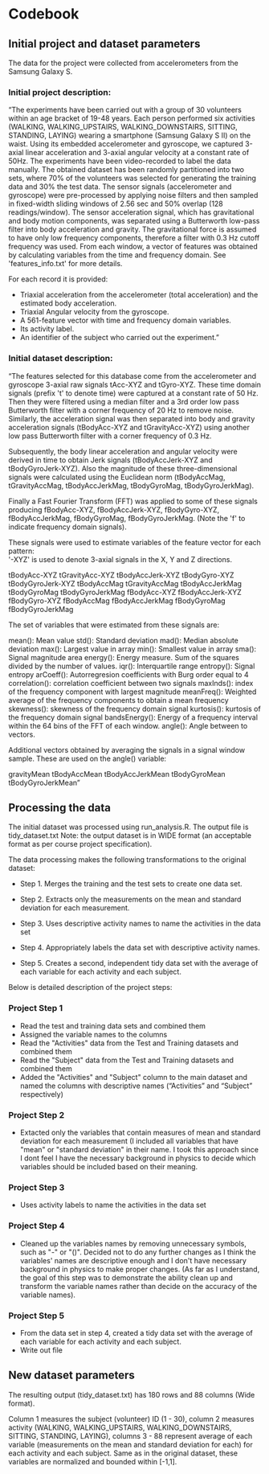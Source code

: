 
# Codebook

## Initial project and dataset parameters

The data for the project were collected from accelerometers from the Samsung
Galaxy S. 
 
### Initial project description: 

“The experiments have been carried out with a group of 30 volunteers within an 
age bracket of 19-48 years. Each person performed six activities (WALKING, 
WALKING_UPSTAIRS, WALKING_DOWNSTAIRS, SITTING, STANDING, LAYING) wearing a 
smartphone (Samsung Galaxy S II) on the waist. Using its embedded accelerometer
and gyroscope, we captured 3-axial linear acceleration and 3-axial angular 
velocity at a constant rate of 50Hz. The experiments have been video-recorded 
to label the data manually. The obtained dataset has been randomly partitioned 
into two sets, where 70% of the volunteers was selected for generating 
the training data and 30% the test data. 
The sensor signals (accelerometer and gyroscope) were pre-processed by applying 
noise filters and then sampled in fixed-width sliding windows of 2.56 sec and 
50% overlap (128 readings/window). The sensor acceleration signal, which has 
gravitational and body motion components, was separated using a Butterworth 
low-pass filter into body acceleration and gravity. The gravitational force is 
assumed to have only low frequency components, therefore a filter with 0.3 Hz 
cutoff frequency was used. From each window, a vector of features was obtained 
by calculating variables from the time and frequency domain. 
See 'features_info.txt' for more details. 

For each record it is provided:

* Triaxial acceleration from the accelerometer (total acceleration) and 
the estimated body acceleration.
* Triaxial Angular velocity from the gyroscope. 
* A 561-feature vector with time and frequency domain variables. 
* Its activity label. 
* An identifier of the subject who carried out the experiment.”

### Initial dataset description:

“The features selected for this database come from the accelerometer and 
gyroscope 3-axial raw signals tAcc-XYZ and tGyro-XYZ. These time domain 
signals (prefix 't' to denote time) were captured at a constant rate of 50 Hz. 
Then they were filtered using a median filter and a 3rd order low pass 
Butterworth filter with a corner frequency of 20 Hz to remove noise. Similarly, 
the acceleration signal was then separated into body and gravity acceleration 
signals (tBodyAcc-XYZ and tGravityAcc-XYZ) using another low pass Butterworth 
filter with a corner frequency of 0.3 Hz. 

Subsequently, the body linear acceleration and angular velocity were derived 
in time to obtain Jerk signals (tBodyAccJerk-XYZ and tBodyGyroJerk-XYZ). Also 
the magnitude of these three-dimensional signals were calculated using the 
Euclidean norm (tBodyAccMag, tGravityAccMag, tBodyAccJerkMag, tBodyGyroMag, 
tBodyGyroJerkMag). 

Finally a Fast Fourier Transform (FFT) was applied to some of these signals 
producing fBodyAcc-XYZ, fBodyAccJerk-XYZ, fBodyGyro-XYZ, fBodyAccJerkMag, 
fBodyGyroMag, fBodyGyroJerkMag. (Note the 'f' to indicate frequency domain 
signals). 

These signals were used to estimate variables of the feature vector for each 
pattern:  
'-XYZ' is used to denote 3-axial signals in the X, Y and Z directions.

tBodyAcc-XYZ
tGravityAcc-XYZ
tBodyAccJerk-XYZ
tBodyGyro-XYZ
tBodyGyroJerk-XYZ
tBodyAccMag
tGravityAccMag
tBodyAccJerkMag
tBodyGyroMag
tBodyGyroJerkMag
fBodyAcc-XYZ
fBodyAccJerk-XYZ
fBodyGyro-XYZ
fBodyAccMag
fBodyAccJerkMag
fBodyGyroMag
fBodyGyroJerkMag

The set of variables that were estimated from these signals are: 

mean(): Mean value
std(): Standard deviation
mad(): Median absolute deviation 
max(): Largest value in array
min(): Smallest value in array
sma(): Signal magnitude area
energy(): Energy measure. Sum of the squares divided by the number of values. 
iqr(): Interquartile range 
entropy(): Signal entropy
arCoeff(): Autorregresion coefficients with Burg order equal to 4
correlation(): correlation coefficient between two signals
maxInds(): index of the frequency component with largest magnitude
meanFreq(): Weighted average of the frequency components to obtain a mean 
frequency
skewness(): skewness of the frequency domain signal 
kurtosis(): kurtosis of the frequency domain signal 
bandsEnergy(): Energy of a frequency interval within the 64 bins of the FFT 
of each window.
angle(): Angle between to vectors.

Additional vectors obtained by averaging the signals in a signal window sample. 
These are used on the angle() variable:

gravityMean
tBodyAccMean
tBodyAccJerkMean
tBodyGyroMean
tBodyGyroJerkMean”


## Processing the data

The initial dataset was processed using run_analysis.R. The output file is 
tidy_dataset.txt
Note: the output dataset is in WIDE format (an acceptable format as per course 
project specification). 

The data processing makes the following transformations to the original dataset:

* Step 1.	Merges the training and the test sets to create one data set.
* Step 2.	Extracts only the measurements on the mean and standard deviation 
            for each measurement.

* Step 3.	Uses descriptive activity names to name the activities in the data 
            set
* Step 4.	Appropriately labels the data set with descriptive activity names.
* Step 5.	Creates a second, independent tidy data set with the average of each
            variable for each activity and each subject.

Below is detailed description of the project steps:

### Project Step 1 
* Read the test and training data sets and combined them
* Assigned the variable names to the columns
* Read the "Activities" data from the Test and Training datasets and combined 
     them
* Read the "Subject" data from the Test and Training datasets and combined them
* Added the "Activities" and "Subject" column to the main dataset and named 
	the columns with descriptive names (“Activities” and “Subject” respectively)

### Project Step 2
* Extacted only the variables that contain measures of mean and standard 
    deviation for each measurement (I included all variables that have "mean" or 
    "standard deviation" in their name. I took this approach since I dont feel I 
    have the necessary background in physics to decide which variables should be 
    included based on their meaning.

### Project Step 3
* Uses activity labels to name the activities in the data set

### Project Step 4
* Cleaned up the variables names by removing unnecessary symbols, such as "-" 
    or "()". Decided not to do any further changes as I think the variables' 
	names are descriptive enough and I don't have necessary background in 
	physics to make proper changes. (As far as I understand, the goal of this 
	step was to demonstrate the ability clean up and transform the variable 
	names rather than decide on the accuracy of the variable names). 

### Project Step 5
* From the data set in step 4, created a tidy data set with the average of 
	each variable for each activity and each subject.
* Write out file



## New dataset parameters

The resulting output (tidy_dataset.txt) has 180 rows and 88 columns (Wide 
format). 

Column 1 measures the subject (volunteer) ID (1 - 30), column 2 measures 
activity (WALKING, WALKING_UPSTAIRS, WALKING_DOWNSTAIRS, SITTING, STANDING, 
LAYING), columns 3 - 88 represent average of each variable (measurements on 
the mean and standard deviation for each) for each activity and each subject. 
Same as in the original dataset, these variables are normalized and bounded 
within [-1,1]. 

